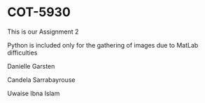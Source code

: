 # COT-5930

This is our Assignment 2

Python is included only for the gathering of images due to MatLab difficulties

Danielle Garsten

Candela Sarrabayrouse

Uwaise Ibna Islam
